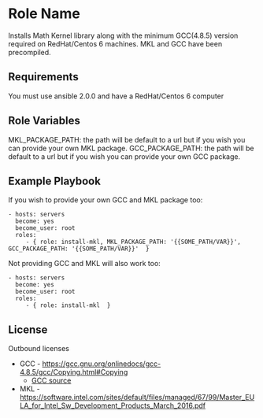 Role Name
=========

Installs Math Kernel library along with the minimum GCC(4.8.5) version required on RedHat/Centos 6 machines. MKL and GCC have been precompiled.

Requirements
------------

You must use ansible 2.0.0 and have a RedHat/Centos 6 computer

Role Variables
--------------

MKL_PACKAGE_PATH: the path will be default to a url but if you wish you can provide your own MKL package.
GCC_PACKAGE_PATH: the path will be default to a url but if you wish you can provide your own GCC package.


Example Playbook
----------------

If you wish to provide your own GCC and MKL package 
too:

    - hosts: servers
      become: yes
      become_user: root
      roles:
         - { role: install-mkl, MKL_PACKAGE_PATH: '{{SOME_PATH/VAR}}', GCC_PACKAGE_PATH: '{{SOME_PATH/VAR}}'  }
         
Not providing GCC and MKL will also work 
too:

    - hosts: servers
      become: yes
      become_user: root
      roles:
         - { role: install-mkl  }

License
-------
Outbound licenses
- GCC - https://gcc.gnu.org/onlinedocs/gcc-4.8.5/gcc/Copying.html#Copying 
  - [GCC source](https://s3.amazonaws.com/trustedanalytics/mkl-install-role/release/v0.1.0/gcc-4.8.5.tar.gz)
- MKL - https://software.intel.com/sites/default/files/managed/67/99/Master_EULA_for_Intel_Sw_Development_Products_March_2016.pdf 



